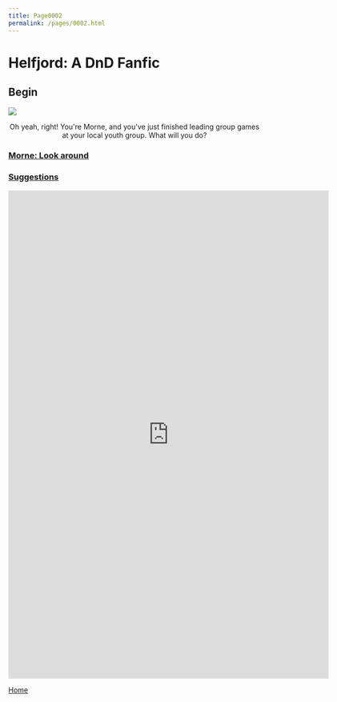 ```yaml
---
title: Page0002
permalink: /pages/0002.html
---
```

# Helfjord: A DnD Fanfic

## Begin

<img class="main-image pixelated" src="https://michael-barcham.github.io/Helfjord/pages/0001.png">

<p style="text-align:center">Oh yeah, right! You're Morne, and you've just finished leading group games at your local youth group. What will you do?</p>

### [Morne: Look around](https://michael-barcham.github.io/Helfjord/pages/0003.html)

### [Suggestions](https://docs.google.com/forms/d/1gA93L5m_3p3brvnw16jQMmJhGm_uoIiFuLvl1sOPMnQ/)

<iframe src="https://docs.google.com/forms/d/e/1FAIpQLScAI6Z2fBI-bIHM_B6ExIrEBIcXNfEMy3MoeeV7S7VWruH5KA/viewform?embedded=true" width="640" height="976" frameborder="0" marginheight="0" marginwidth="0">Loading...</iframe>

[Home](https://michael-barcham.github.io/Helfjord/)
